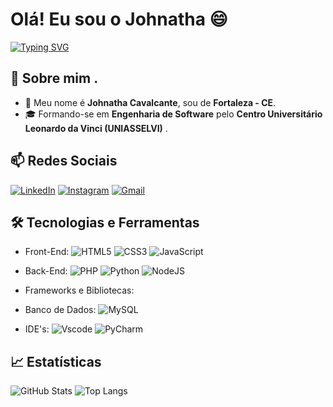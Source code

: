 # Olá! Eu sou o Johnatha 😄

[![Typing SVG](https://readme-typing-svg.herokuapp.com/?color=fff&size=35&center=true&vCenter=true&width=1000&lines=Bem+vindo+ao+meu+perfil+do+GitHub!+:D)](https://git.io/typing-svg)

## 🧠 Sobre mim .

- 🌱 Meu nome é **Johnatha Cavalcante**, sou de **Fortaleza - CE**. 
- 🎓 Formando-se em **Engenharia de Software** pelo **Centro Universitário Leonardo da Vinci (UNIASSELVI)**
.

## 📫 Redes Sociais

[![LinkedIn](https://img.shields.io/badge/LinkedIn-0077B5?style=for-the-badge&logo=linkedin&logoColor=white)](https://www.linkedin.com/in/johnatha-cavalcante/)
[![Instagram](https://img.shields.io/badge/-Instagram-%23E4405F?style=for-the-badge&logo=instagram&logoColor=white)](https://www.instagram.com/johnatha.cavalcante/)
[![Gmail](https://img.shields.io/badge/Gmail-333333?style=for-the-badge&logo=gmail&logoColor=red)](mailto:johnathacavalcante@gmail.com)

## 🛠️ Tecnologias e Ferramentas

- Front-End:
![HTML5](https://img.shields.io/badge/HTML5-E34F26?style=for-the-badge&logo=html5&logoColor=white)
![CSS3](https://img.shields.io/badge/CSS3-1572B6?style=for-the-badge&logo=css3&logoColor=white)
![JavaScript](https://img.shields.io/badge/JavaScript-F7DF1E?style=for-the-badge&logo=javascript&logoColor=black)
- Back-End:
![PHP](https://img.shields.io/badge/PHP-777BB4?style=for-the-badge&logo=php&logoColor=white)
![Python](https://img.shields.io/badge/python-3670A0?style=for-the-badge&logo=python&logoColor=ffdd54)
![NodeJS](https://img.shields.io/badge/node.js-6DA55F?style=for-the-badge&logo=node.js&logoColor=white)

- Frameworks e Bibliotecas: 

- Banco de Dados:
![MySQL](https://img.shields.io/badge/MySQL-00000F?style=for-the-badge&logo=mysql&logoColor=white)
- IDE's:
![Vscode](https://img.shields.io/badge/Vscode-007ACC?style=for-the-badge&logo=visual-studio-code&logoColor=white)
![PyCharm](https://img.shields.io/badge/pycharm-143?style=for-the-badge&logo=pycharm&logoColor=black&color=black&labelColor=green)


## 📈 Estatísticas

![GitHub Stats](https://github-readme-stats.vercel.app/api?username=JohnathaDev&theme=transparent&bg_color=042940&border_color=30A3DC&show_icons=true&icon_color=FFF&title_color=f23030&text_color=F2F2F2&hide_title=true)
![Top Langs](https://github-readme-stats-git-masterrstaa-rickstaa.vercel.app/api/top-langs/?username=JohnathaDev&layout=compact&bg_color=042940&border_color=30A3DC&title_color=FFF&text_color=FFF)



